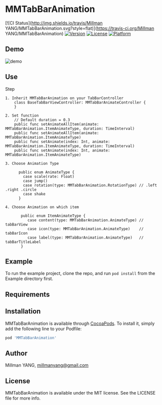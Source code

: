# MMTabBarAnimation

[![CI Status](http://img.shields.io/travis/Millman YANG/MMTabBarAnimation.svg?style=flat)](https://travis-ci.org/Millman YANG/MMTabBarAnimation)
[![Version](https://img.shields.io/cocoapods/v/MMTabBarAnimation.svg?style=flat)](http://cocoapods.org/pods/MMTabBarAnimation)
[![License](https://img.shields.io/cocoapods/l/MMTabBarAnimation.svg?style=flat)](http://cocoapods.org/pods/MMTabBarAnimation)
[![Platform](https://img.shields.io/cocoapods/p/MMTabBarAnimation.svg?style=flat)](http://cocoapods.org/pods/MMTabBarAnimation)

## Demo
    
  ![demo](https://github.com/MillmanY/MMTabBarAnimation/blob/master/demoMid.gif)
    

## Use
Step
    
    1. Inherit MMTabBarAnimation on your TabBarController
        class BaseTabBarViewController: MMTabBarAnimateController {
        }
    
    2. Set function
        // Default duration = 0.3
        public func setAnimateAllItem(animate: MMTabBarAnimation.ItemAnimateType, duration: TimeInterval)
        public func setAnimateAllItem(animate: MMTabBarAnimation.ItemAnimateType)
        public func setAnimate(index: Int, animate: MMTabBarAnimation.ItemAnimateType, duration: TimeInterval)
        public func setAnimate(index: Int, animate: MMTabBarAnimation.ItemAnimateType)
        
    3. Choose Animation Type
    
          public enum AnimateType {
            case scale(rate: Float)
            case jump()
            case rotation(type: MMTabBarAnimation.RotationType) // .left .right .circle
            case shake
          }
         
    4. Choose Animation on which item
          
           public enum ItemAnimateType {
              case content(type: MMTabBarAnimation.AnimateType) // tabBarView
              case icon(type: MMTabBarAnimation.AnimateType)    // tabBarIcon
              case label(type: MMTabBarAnimation.AnimateType)   // tabBarTitleLabel
           }

## Example

To run the example project, clone the repo, and run `pod install` from the Example directory first.

## Requirements

## Installation

MMTabBarAnimation is available through [CocoaPods](http://cocoapods.org). To install
it, simply add the following line to your Podfile:

```ruby
pod 'MMTabBarAnimation'
```

## Author

Millman YANG, millmanyang@gmail.com

## License

MMTabBarAnimation is available under the MIT license. See the LICENSE file for more info.
